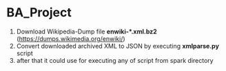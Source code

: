 # BA_Project

1. Download Wikipedia-Dump file **enwiki-*.xml.bz2** (https://dumps.wikimedia.org/enwiki/)
2. Convert downloaded archived XML to JSON by executing **xmlparse.py** script
3. after that it could use for executing any of script from spark directory

